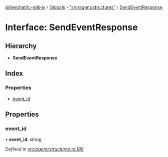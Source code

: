 [@livechat/lc-sdk-js](../README.md) › [Globals](../globals.md) › ["src/agent/structures"](../modules/_src_agent_structures_.md) › [SendEventResponse](_src_agent_structures_.sendeventresponse.md)

# Interface: SendEventResponse

## Hierarchy

* **SendEventResponse**

## Index

### Properties

* [event_id](_src_agent_structures_.sendeventresponse.md#event_id)

## Properties

###  event_id

• **event_id**: *string*

*Defined in [src/agent/structures.ts:189](https://github.com/livechat/lc-sdk-js/blob/9364105/src/agent/structures.ts#L189)*
